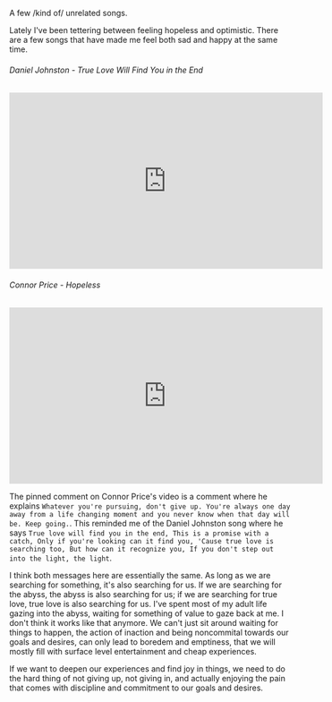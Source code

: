 A few /kind of/ unrelated songs. 

Lately I've been tettering between feeling hopeless and optimistic. There are a few songs that have made me feel both sad and happy at the same time. 

###### Daniel Johnston - True Love Will Find You in the End

<iframe width="560" height="315" src="https://www.youtube.com/embed/UUbEf67bbrA?si=Z2hq8LOdUM1vLJyq" title="YouTube video player" frameborder="0" allow="accelerometer; autoplay; clipboard-write; encrypted-media; gyroscope; picture-in-picture; web-share" allowfullscreen></iframe>

###### Connor Price - Hopeless

<iframe width="560" height="315" src="https://www.youtube.com/embed/AnT8-j8YHSA?si=xLTpc4rmqT39fAR5" title="YouTube video player" frameborder="0" allow="accelerometer; autoplay; clipboard-write; encrypted-media; gyroscope; picture-in-picture; web-share" allowfullscreen></iframe>

The pinned comment on Connor Price's video is a comment where he explains `Whatever you're pursuing, don't give up. You're always one day away from a life changing moment and you never know when that day will be. Keep going.`. This reminded me of the Daniel Johnston song where he says `True love will find you in the end, This is a promise with a catch, Only if you're looking can it find you, 'Cause true love is searching too, But how can it recognize you, If you don't step out into the light, the light`. 

I think both messages here are essentially the same. As long as we are searching for something, it's also searching for us. If we are searching for the abyss, the abyss is also searching for us; if we are searching for true love, true love is also searching for us. I've spent most of my adult life gazing into the abyss, waiting for something of value to gaze back at me. I don't think it works like that anymore. We can't just sit around waiting for things to happen, the action of inaction and being noncommital towards our goals and desires, can only lead to boredem and emptiness, that we will mostly fill with surface level entertainment and cheap experiences. 

If we want to deepen our experiences and find joy in things, we need to do the hard thing of not giving up, not giving in, and actually enjoying the pain that comes with discipline and commitment to our goals and desires. 
